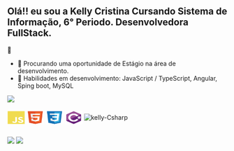 ## Olá!! eu sou a Kelly Cristina Cursando Sistema de Informação, 6° Periodo. Desenvolvedora FullStack.

 👋


- 🔭 Procurando uma oportunidade de Estágio na área de desenvolvimento.
- 🌱 Habilidades em desenvolvimento:
JavaScript / TypeScript, Angular, Sping boot, MySQL

<picture>
  <source
    srcset="https://github-readme-stats.vercel.app/api?username=KellyCris0&show_icons=true&theme=radical"
    media="(prefers-color-scheme: dark)"
  />
  <source
    srcset="https://github-readme-stats.vercel.app/api?username=KellyCris0&show_icons=true"
    media="(prefers-color-scheme: light), (prefers-color-scheme: no-preference)"
  />
  <img src="https://github-readme-stats.vercel.app/api?username=KellyCris0&show_icons=true" />
</picture>


<div style="display: inline_block"><br>
  <img align="center" alt="kelly-Js" height="30" width="40" src="https://raw.githubusercontent.com/devicons/devicon/master/icons/javascript/javascript-plain.svg">
  <img align="center" alt="kelly-HTML" height="30" width="40" src="https://raw.githubusercontent.com/devicons/devicon/master/icons/html5/html5-original.svg">
  <img align="center" alt="kelly-CSS" height="30" width="40" src="https://raw.githubusercontent.com/devicons/devicon/master/icons/css3/css3-original.svg">
  <img align="center" alt="kelly-Csharp" height="30" width="40" src="https://raw.githubusercontent.com/devicons/devicon/master/icons/csharp/csharp-original.svg">
  <img align="center" alt="kelly-Csharp" height="30" width="40" src="https://cdn.jsdelivr.net/gh/devicons/devicon@latest/icons/wordpress/wordpress-plain.svg">
</div>


##
<div> 
  
  <a href = "mailto:kellystudios1998@gmail.com"><img src="https://img.shields.io/badge/-Gmail-%23333?style=for-the-badge&logo=gmail&logoColor=white" target="_blank"></a>
  <a href="https://www.linkedin.com/in/kelly-cristina-8a09531b1/" target="_blank"><img src="https://img.shields.io/badge/-LinkedIn-%230077B5?style=for-the-badge&logo=linkedin&logoColor=white" target="_blank"></a> 
  
</div>
